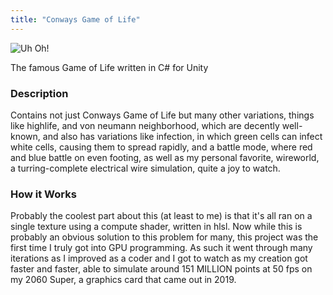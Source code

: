 ```yaml
---
title: "Conways Game of Life"
---
```

![Uh Oh!](/images/conways.gif)

The famous Game of Life written in C# for Unity

### Description
Contains not just Conways Game of Life but many other variations, things like highlife, and von neumann 
neighborhood, which are decently well-known, and also has variations like infection, in which green cells
can infect white cells, causing them to spread rapidly, and a battle mode, where red and blue battle on even 
footing, as well as my personal favorite, wireworld, a turring-complete electrical wire simulation, quite a 
joy to watch.

### How it Works
Probably the coolest part about this (at least to me) is that it's all ran on a single texture using a compute
shader, written in hlsl. Now while this is probably an obvious solution to this problem for many, this project 
was the first time I truly got into GPU programming. As such it went through many iterations as I improved as 
a coder and I got to watch as my creation got faster and faster, able to simulate around 151 MILLION points at 
50 fps on my 2060 Super, a graphics card that came out in 2019.
